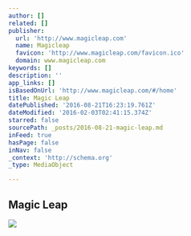 ```yaml
---
author: []
related: []
publisher:
  url: 'http://www.magicleap.com'
  name: Magicleap
  favicon: 'http://www.magicleap.com/favicon.ico'
  domain: www.magicleap.com
keywords: []
description: ''
app_links: []
isBasedOnUrl: 'http://www.magicleap.com/#/home'
title: Magic Leap
datePublished: '2016-08-21T16:23:19.761Z'
dateModified: '2016-02-03T02:41:15.374Z'
starred: false
sourcePath: _posts/2016-08-21-magic-leap.md
inFeed: true
hasPage: false
inNav: false
_context: 'http://schema.org'
_type: MediaObject

---
```

<article style=""><h1>Magic Leap</h1><img src="http://www.magicleap.com/img/ml-logo-220x220.png" /></article>